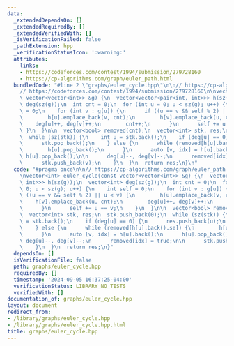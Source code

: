 ```yaml
---
data:
  _extendedDependsOn: []
  _extendedRequiredBy: []
  _extendedVerifiedWith: []
  _isVerificationFailed: false
  _pathExtension: hpp
  _verificationStatusIcon: ':warning:'
  attributes:
    links:
    - https://codeforces.com/contest/1994/submission/279728160
    - https://cp-algorithms.com/graph/euler_path.html
  bundledCode: "#line 2 \"graphs/euler_cycle.hpp\"\n\n// https://cp-algorithms.com/graph/euler_path.html\n\
    // https://codeforces.com/contest/1994/submission/279728160\n\nvector<int> euler_cycle(const\
    \ vector<vector<int>> &g) {\n  vector<vector<pair<int, int>>> h(sz(g));\n  vector<int>\
    \ deg(sz(g));\n  int cnt = 0;\n  for (int u = 0; u < sz(g); u++) {\n    int self\
    \ = 0;\n    for (int v : g[u]) {\n      if ((u == v && self % 2) || u < v) {\n\
    \        h[u].emplace_back(v, cnt);\n        h[v].emplace_back(u, cnt);\n    \
    \    deg[u]++, deg[v]++;\n        cnt++;\n      }\n      self += u == v;\n   \
    \ }\n  }\n\n  vector<bool> removed(cnt);\n  vector<int> stk, res;\n  stk.push_back(0);\n\
    \  while (sz(stk)) {\n    int u = stk.back();\n    if (deg[u] == 0) {\n      res.push_back(u);\n\
    \      stk.pop_back();\n    } else {\n      while (removed[h[u].back().se]) {\n\
    \        h[u].pop_back();\n      }\n      auto [v, idx] = h[u].back();\n     \
    \ h[u].pop_back();\n\n      deg[u]--, deg[v]--;\n      removed[idx] = true;\n\n\
    \      stk.push_back(v);\n    }\n  }\n  return res;\n}\n"
  code: "#pragma once\n\n// https://cp-algorithms.com/graph/euler_path.html\n// https://codeforces.com/contest/1994/submission/279728160\n\
    \nvector<int> euler_cycle(const vector<vector<int>> &g) {\n  vector<vector<pair<int,\
    \ int>>> h(sz(g));\n  vector<int> deg(sz(g));\n  int cnt = 0;\n  for (int u =\
    \ 0; u < sz(g); u++) {\n    int self = 0;\n    for (int v : g[u]) {\n      if\
    \ ((u == v && self % 2) || u < v) {\n        h[u].emplace_back(v, cnt);\n    \
    \    h[v].emplace_back(u, cnt);\n        deg[u]++, deg[v]++;\n        cnt++;\n\
    \      }\n      self += u == v;\n    }\n  }\n\n  vector<bool> removed(cnt);\n\
    \  vector<int> stk, res;\n  stk.push_back(0);\n  while (sz(stk)) {\n    int u\
    \ = stk.back();\n    if (deg[u] == 0) {\n      res.push_back(u);\n      stk.pop_back();\n\
    \    } else {\n      while (removed[h[u].back().se]) {\n        h[u].pop_back();\n\
    \      }\n      auto [v, idx] = h[u].back();\n      h[u].pop_back();\n\n     \
    \ deg[u]--, deg[v]--;\n      removed[idx] = true;\n\n      stk.push_back(v);\n\
    \    }\n  }\n  return res;\n}"
  dependsOn: []
  isVerificationFile: false
  path: graphs/euler_cycle.hpp
  requiredBy: []
  timestamp: '2024-09-05 16:37:25-04:00'
  verificationStatus: LIBRARY_NO_TESTS
  verifiedWith: []
documentation_of: graphs/euler_cycle.hpp
layout: document
redirect_from:
- /library/graphs/euler_cycle.hpp
- /library/graphs/euler_cycle.hpp.html
title: graphs/euler_cycle.hpp
---
```

